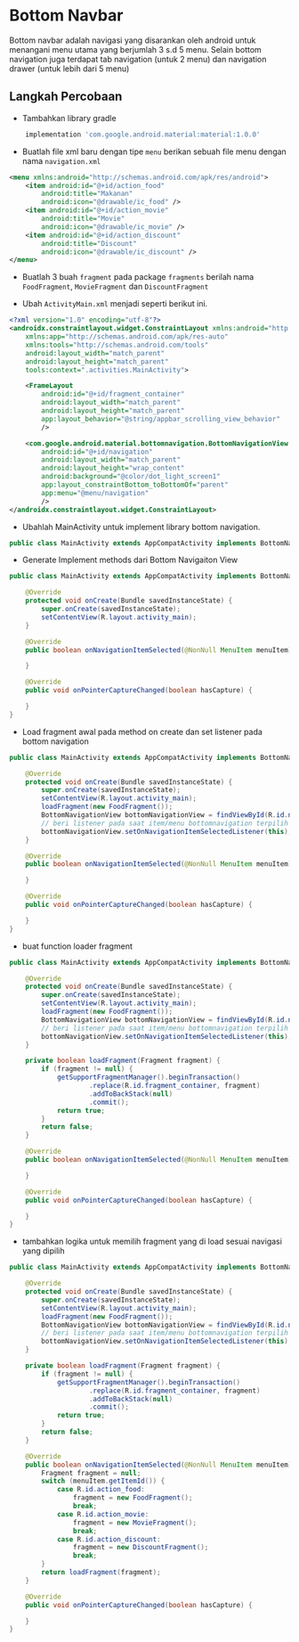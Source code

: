 # Bottom Navbar

Bottom navbar adalah navigasi yang disarankan oleh android untuk menangani menu utama yang berjumlah 3 s.d 5 menu. Selain bottom navigation juga terdapat tab navigation (untuk 2 menu) dan navigation drawer (untuk lebih dari 5 menu)

## Langkah Percobaan

- Tambahkan library gradle

```gradle
    implementation 'com.google.android.material:material:1.0.0'
```

- Buatlah file xml baru dengan tipe `menu` berikan sebuah file menu dengan nama `navigation.xml`

```xml
<menu xmlns:android="http://schemas.android.com/apk/res/android">
    <item android:id="@+id/action_food"
        android:title="Makanan"
        android:icon="@drawable/ic_food" />
    <item android:id="@+id/action_movie"
        android:title="Movie"
        android:icon="@drawable/ic_movie" />
    <item android:id="@+id/action_discount"
        android:title="Discount"
        android:icon="@drawable/ic_discount" />
</menu>

```

- Buatlah 3 buah `fragment` pada package `fragments` berilah nama `FoodFragment`, `MovieFragment` dan `DiscountFragment`

- Ubah `ActivityMain.xml` menjadi seperti berikut ini.

```xml
<?xml version="1.0" encoding="utf-8"?>
<androidx.constraintlayout.widget.ConstraintLayout xmlns:android="http://schemas.android.com/apk/res/android"
    xmlns:app="http://schemas.android.com/apk/res-auto"
    xmlns:tools="http://schemas.android.com/tools"
    android:layout_width="match_parent"
    android:layout_height="match_parent"
    tools:context=".activities.MainActivity">

    <FrameLayout
        android:id="@+id/fragment_container"
        android:layout_width="match_parent"
        android:layout_height="match_parent"
        app:layout_behavior="@string/appbar_scrolling_view_behavior"
        />

    <com.google.android.material.bottomnavigation.BottomNavigationView
        android:id="@+id/navigation"
        android:layout_width="match_parent"
        android:layout_height="wrap_content"
        android:background="@color/dot_light_screen1"
        app:layout_constraintBottom_toBottomOf="parent"
        app:menu="@menu/navigation"
        />
</androidx.constraintlayout.widget.ConstraintLayout>

```

- Ubahlah MainActivity untuk implement library bottom navigation.

```java
public class MainActivity extends AppCompatActivity implements BottomNavigationView.OnNavigationItemSelectedListener
```

- Generate Implement methods dari Bottom Navigaiton View

```java
public class MainActivity extends AppCompatActivity implements BottomNavigationView.OnNavigationItemSelectedListener {

    @Override
    protected void onCreate(Bundle savedInstanceState) {
        super.onCreate(savedInstanceState);
        setContentView(R.layout.activity_main);
    }

    @Override
    public boolean onNavigationItemSelected(@NonNull MenuItem menuItem) {

    }

    @Override
    public void onPointerCaptureChanged(boolean hasCapture) {

    }
}

```

- Load fragment awal pada method on create dan set listener pada bottom navigation

```java
public class MainActivity extends AppCompatActivity implements BottomNavigationView.OnNavigationItemSelectedListener {

    @Override
    protected void onCreate(Bundle savedInstanceState) {
        super.onCreate(savedInstanceState);
        setContentView(R.layout.activity_main);
        loadFragment(new FoodFragment());
        BottomNavigationView bottomNavigationView = findViewById(R.id.navigation);
        // beri listener pada saat item/menu bottomnavigation terpilih
        bottomNavigationView.setOnNavigationItemSelectedListener(this);
    }

    @Override
    public boolean onNavigationItemSelected(@NonNull MenuItem menuItem) {

    }

    @Override
    public void onPointerCaptureChanged(boolean hasCapture) {

    }
}

```

- buat function loader fragment

```java
public class MainActivity extends AppCompatActivity implements BottomNavigationView.OnNavigationItemSelectedListener {

    @Override
    protected void onCreate(Bundle savedInstanceState) {
        super.onCreate(savedInstanceState);
        setContentView(R.layout.activity_main);
        loadFragment(new FoodFragment());
        BottomNavigationView bottomNavigationView = findViewById(R.id.navigation);
        // beri listener pada saat item/menu bottomnavigation terpilih
        bottomNavigationView.setOnNavigationItemSelectedListener(this);
    }

    private boolean loadFragment(Fragment fragment) {
        if (fragment != null) {
            getSupportFragmentManager().beginTransaction()
                    .replace(R.id.fragment_container, fragment)
                    .addToBackStack(null)
                    .commit();
            return true;
        }
        return false;
    }

    @Override
    public boolean onNavigationItemSelected(@NonNull MenuItem menuItem) {

    }

    @Override
    public void onPointerCaptureChanged(boolean hasCapture) {

    }
}
```

- tambahkan logika untuk memilih fragment yang di load sesuai navigasi yang dipilih

```java
public class MainActivity extends AppCompatActivity implements BottomNavigationView.OnNavigationItemSelectedListener {

    @Override
    protected void onCreate(Bundle savedInstanceState) {
        super.onCreate(savedInstanceState);
        setContentView(R.layout.activity_main);
        loadFragment(new FoodFragment());
        BottomNavigationView bottomNavigationView = findViewById(R.id.navigation);
        // beri listener pada saat item/menu bottomnavigation terpilih
        bottomNavigationView.setOnNavigationItemSelectedListener(this);
    }

    private boolean loadFragment(Fragment fragment) {
        if (fragment != null) {
            getSupportFragmentManager().beginTransaction()
                    .replace(R.id.fragment_container, fragment)
                    .addToBackStack(null)
                    .commit();
            return true;
        }
        return false;
    }

    @Override
    public boolean onNavigationItemSelected(@NonNull MenuItem menuItem) {
        Fragment fragment = null;
        switch (menuItem.getItemId()) {
            case R.id.action_food:
                fragment = new FoodFragment();
                break;
            case R.id.action_movie:
                fragment = new MovieFragment();
                break;
            case R.id.action_discount:
                fragment = new DiscountFragment();
                break;
        }
        return loadFragment(fragment);
    }

    @Override
    public void onPointerCaptureChanged(boolean hasCapture) {

    }
}

```
